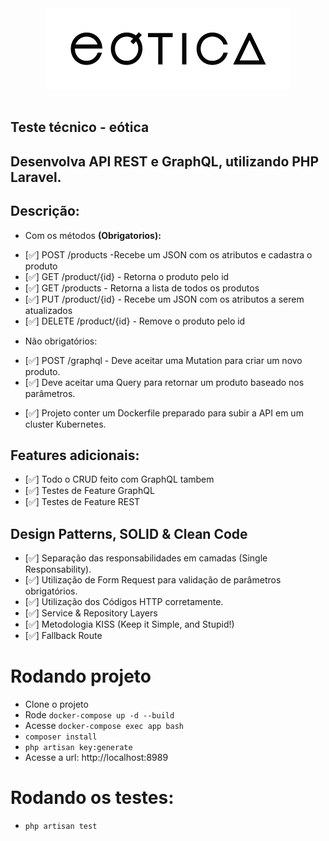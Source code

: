 <div align="center">
    <img src="./logo.png">
</div><br>

## Teste técnico - eótica
## Desenvolva API REST e GraphQL, utilizando PHP Laravel.

## Descrição:
* Com os métodos <strong>(Obrigatorios):</strong>
- [✅] POST /products -Recebe um JSON com os atributos e cadastra o produto
- [✅] GET /product/{id} - Retorna o produto pelo id
- [✅] GET /products - Retorna a lista de todos os produtos
- [✅] PUT /product/{id} - Recebe um JSON com os atributos a serem atualizados
- [✅] DELETE /product/{id} - Remove o produto pelo id
* Não obrigatórios:
- [✅] POST /graphql - Deve aceitar uma Mutation para criar um novo
produto. 
- [✅] Deve aceitar uma Query para retornar um produto baseado nos parâmetros.

* [✅] Projeto conter um Dockerfile preparado para subir a API em um cluster Kubernetes.

## Features adicionais:
- [✅] Todo o CRUD feito com GraphQL tambem
- [✅] Testes de Feature GraphQL
- [✅] Testes de Feature REST

## Design Patterns, SOLID & Clean Code
- [✅] Separação das responsabilidades em camadas (Single Responsability).
- [✅] Utilização de Form Request para validação de parâmetros obrigatórios.
- [✅] Utilização dos Códigos HTTP corretamente.
- [✅] Service & Repository Layers
- [✅] Metodologia KISS (Keep it Simple, and Stupid!)
- [✅] Fallback Route


# Rodando projeto
- Clone o projeto
- Rode `docker-compose up -d --build`
- Acesse `docker-compose exec app bash`
- `composer install`
- `php artisan key:generate`
- Acesse a url: http://localhost:8989

# Rodando os testes:
- `php artisan test`
